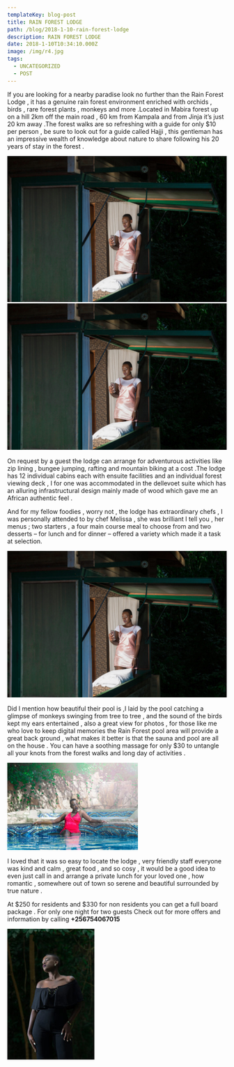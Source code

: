 ```yaml
---
templateKey: blog-post
title: RAIN FOREST LODGE
path: /blog/2018-1-10-rain-forest-lodge
description: RAIN FOREST LODGE
date: 2018-1-10T10:34:10.000Z
image: /img/r4.jpg
tags:
  - UNCATEGORIZED
  - POST
---
```

<div class="container">
  <div class="row">
    <div class="col">
      <p>
        If you are looking for a nearby paradise look no further than the Rain Forest Lodge , it has a genuine rain forest environment enriched  with orchids , birds , rare forest plants , monkeys  and more .Located in Mabira forest up on a hill 2km off the main road , 60 km from Kampala and from Jinja  it’s just  20 km away .The forest walks are so refreshing with a guide for only $10 per person , be sure to look out for a guide called Hajji , this gentleman has an impressive wealth of knowledge about nature to share following his 20 years of stay in the forest .
      </p>
    </div>
    <div>
      <img  src="./r2.jpg" alt="betty" >
    </div>
  </div>
  <div class="row">
    <div class="col">
      <img  src="./r2.jpg" alt="betty" >
    </div>
    <div class="col">
      <p>
        On request by a guest the lodge can arrange for adventurous activities like zip lining , bungee jumping, rafting and mountain biking at a cost .The lodge has 12 individual cabins each with ensuite facilities and an individual forest viewing deck , I for one was accommodated in the dellevoet suite which has an alluring infrastructural design mainly made of wood which gave me an African authentic feel .
      </p>
    </div>
  </div>
  <p>
    And for my fellow foodies , worry not , the lodge has extraordinary chefs , I was personally attended to by chef Melissa , she was brilliant I tell you , her menus ; two starters , a four main course meal  to choose from and two desserts – for lunch and for dinner – offered a variety which made it a  task  at selection.
  </p>
  <div class="row">
    <div class="col">
       <img  src="./r2.jpg" alt="betty" >
    </div>
    <div class="col">
      <p>
      Did I mention how beautiful their pool is ,I laid by the pool catching a glimpse of monkeys swinging from tree to tree , and the sound of the birds kept my ears entertained , also a great view for photos , for those like me who love to keep digital memories the Rain Forest pool area will provide a great back ground , what makes it better is that the sauna and pool are all on the house . You can have a soothing massage for only $30 to untangle all your knots from the forest walks and long day of activities .
      </p>
    </div>
  </div>
  <div class="row">
    <div class="col">
      <img  src="./r4.jpg" alt="betty">
    </div>
    <div class="col">
      <p>
        I loved that it was so easy to locate the lodge , very friendly staff everyone was kind and calm , great food , and so cosy , it would be a good idea to even just call in and arrange a private lunch for your loved one , how romantic , somewhere out of town so serene  and beautiful surrounded by true nature .
      </p>
      <p>
      At $250 for residents and $330 for non residents you can get a full board package . For only one night for two guests Check out for more offers and information by calling <strong>+256754067015</strong>
      </p>
    </div>
  </div>
<img  src="./r5.jpg" alt="betty">
</div>